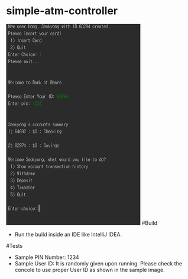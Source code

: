 # simple-atm-controller
![Image of Sample](https://github.com/sh394/simple-atm-controller/blob/main/assets/sample.JPG)
#Build
  * Run the build inside an IDE like IntelliJ IDEA.

#Tests
  * Sample PIN Number: 1234
  * Sample User ID: It is randomly given upon running. Please check the concole to use proper User ID as shown in the sample image.
